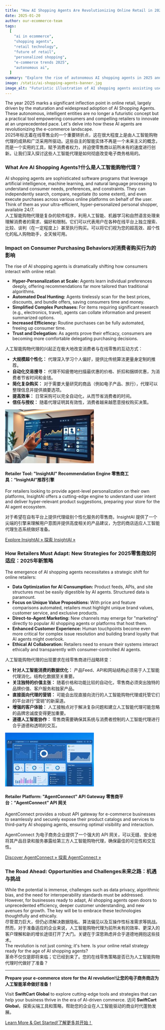```yaml
---
title: "How AI Shopping Agents Are Revolutionizing Online Retail in 2025"
date: 2025-01-20
author: our-ecommerce-team
tags:
  [
    "ai in ecommerce",
    "shopping agents",
    "retail technology",
    "future of retail",
    "personalized shopping",
    "e-commerce trends 2025",
    "autonomous ai",
  ]
summary: "Explore the rise of autonomous AI shopping agents in 2025 and their profound impact on consumer purchasing behaviors and retailer strategies. Discover how these intelligent agents are reshaping online retail."
image: /static/ai-shopping-agents-banner.jpg
image_alt: "Futuristic illustration of AI shopping agents assisting users with online purchases on various devices"
---
```


<div class="lang-en">
The year 2025 marks a significant inflection point in online retail, largely driven by the maturation and widespread adoption of AI Shopping Agents. These autonomous, intelligent entities are no longer a futuristic concept but a practical tool empowering consumers and compelling retailers to innovate at an unprecedented pace. Let's delve into how these AI agents are revolutionizing the e-commerce landscape.
</div>
<div class="lang-zh hidden">
2025年标志着在线零售业的一个重要转折点，这在很大程度上是由人工智能购物代理的成熟和广泛采用所驱动。这些自主的智能实体不再是一个未来主义的概念，而是一个实用的工具，赋予消费者权力，并迫使零售商以前所未有的速度进行创新。让我们深入探讨这些人工智能代理是如何彻底改变电子商务格局的。
</div>

<h3><span class="lang-en">What Are AI Shopping Agents?</span><span class="lang-zh hidden">什么是人工智能购物代理？</span></h3>
<div class="lang-en">
AI shopping agents are sophisticated software programs that leverage artificial intelligence, machine learning, and natural language processing to understand consumer needs, preferences, and constraints. They can independently search, compare, negotiate (to some extent), and even execute purchases across various online platforms on behalf of the user. Think of them as your ultra-efficient, hyper-personalized personal shopper, available 24/7.
</div>
<div class="lang-zh hidden">
人工智能购物代理是复杂的软件程序，利用人工智能、机器学习和自然语言处理来理解消费者的需求、偏好和限制。它们可以代表用户在各种在线平台上独立搜索、比较、谈判（在一定程度上）甚至执行购买。可以将它们视为您的超高效、超个性化的私人购物助手，全天候可用。
</div>

<h3><span class="lang-en">Impact on Consumer Purchasing Behaviors</span><span class="lang-zh hidden">对消费者购买行为的影响</span></h3>
<div class="lang-en">
The rise of AI shopping agents is dramatically shifting how consumers interact with online retail:
<ul>
  <li><strong>Hyper-Personalization at Scale:</strong> Agents learn individual preferences deeply, offering recommendations far more tailored than traditional algorithms.</li>
  <li><strong>Automated Deal Hunting:</strong> Agents tirelessly scan for the best prices, discounts, and bundle offers, saving consumers time and money.</li>
  <li><strong>Simplified Complex Purchases:</strong> For items requiring significant research (e.g., electronics, travel), agents can collate information and present summarized options.</li>
  <li><strong>Increased Efficiency:</strong> Routine purchases can be fully automated, freeing up consumer time.</li>
  <li><strong>Trust and Delegation:</strong> As agents prove their efficacy, consumers are becoming more comfortable delegating purchasing decisions.</li>
</ul>
</div>
<div class="lang-zh hidden">
人工智能购物代理的兴起正在极大地改变消费者与在线零售的互动方式：
<ul>
  <li><strong>大规模超个性化：</strong> 代理深入学习个人偏好，提供比传统算法更量身定制的推荐。</li>
  <li><strong>自动化交易搜寻：</strong> 代理不知疲倦地扫描最优惠的价格、折扣和捆绑优惠，为消费者节省时间和金钱。</li>
  <li><strong>简化复杂购买：</strong> 对于需要大量研究的商品（例如电子产品、旅行），代理可以整理信息并提供摘要选项。</li>
  <li><strong>提高效率：</strong> 日常采购可以完全自动化，从而节省消费者的时间。</li>
  <li><strong>信任与授权：</strong> 随着代理证明其有效性，消费者越来越愿意授权购买决策。</li>
</ul>
</div>

<!-- Product Recommendation 1: "InsightAI" Recommendation Engine -->
<div class="product-recommendation my-6 p-4 border rounded-lg shadow-md bg-gray-50 flex flex-col sm:flex-row items-center gap-4">
  <img src="/static/ai-recommender-tool.jpg" alt="InsightAI Recommendation Engine Interface" class="w-32 h-32 object-cover rounded-md sm:mr-4">
  <div>
    <h4 class="text-xl font-semibold text-blue-700">
        <span class="lang-en">Retailer Tool: "InsightAI" Recommendation Engine</span>
        <span class="lang-zh hidden">零售商工具：“InsightAI”推荐引擎</span>
    </h4>
    <p class="text-gray-600 my-2 lang-en">For retailers looking to provide agent-level personalization on their own platforms, InsightAI offers a cutting-edge engine to understand user intent and deliver hyper-relevant product suggestions, preparing your store for the AI agent ecosystem.</p>
    <p class="text-gray-600 my-2 lang-zh hidden">对于希望在自有平台上提供代理级别个性化服务的零售商，InsightAI 提供了一个尖端的引擎来理解用户意图并提供高度相关的产品建议，为您的商店适应人工智能代理生态系统做好准备。</p>
    <a href="/products/insight-ai-engine" class="inline-block bg-green-500 text-white px-4 py-2 rounded hover:bg-green-600 transition">
        <span class="lang-en">Explore InsightAI &raquo;</span>
        <span class="lang-zh hidden">探索 InsightAI &raquo;</span>
    </a>
  </div>
</div>

<h3><span class="lang-en">How Retailers Must Adapt: New Strategies for 2025</span><span class="lang-zh hidden">零售商如何适应：2025年新策略</span></h3>
<div class="lang-en">
The emergence of AI shopping agents necessitates a strategic shift for online retailers:
<ul>
  <li><strong>Data Optimization for AI Consumption:</strong> Product feeds, APIs, and site structures must be easily digestible by AI agents. Structured data is paramount.</li>
  <li><strong>Focus on Unique Value Propositions:</strong> With price and feature comparisons automated, retailers must highlight unique brand values, customer service, and exclusive products.</li>
  <li><strong>Direct-to-Agent Marketing:</strong> New channels may emerge for "marketing" directly to popular AI shopping agents or platforms that host them.</li>
  <li><strong>Enhanced Customer Experience:</strong> Human touchpoints become even more critical for complex issue resolution and building brand loyalty that AI agents might overlook.</li>
  <li><strong>Ethical AI Collaboration:</strong> Retailers need to ensure their systems interact ethically and transparently with consumer-controlled AI agents.</li>
</ul>
</div>
<div class="lang-zh hidden">
人工智能购物代理的出现要求在线零售商进行战略转变：
<ul>
  <li><strong>针对人工智能消费的数据优化：</strong> 产品Feed、API和网站结构必须易于人工智能代理消化。结构化数据至关重要。</li>
  <li><strong>关注独特的价值主张：</strong> 随着价格和功能比较的自动化，零售商必须突出独特的品牌价值、客户服务和独家产品。</li>
  <li><strong>直接面向代理的营销：</strong> 可能会出现直接向流行的人工智能购物代理或托管它们的平台进行“营销”的新渠道。</li>
  <li><strong>增强的客户体验：</strong> 人工接触点对于解决复杂问题和建立人工智能代理可能忽略的品牌忠诚度变得更加重要。</li>
  <li><strong>道德人工智能协作：</strong> 零售商需要确保其系统与消费者控制的人工智能代理进行合乎道德和透明的交互。</li>
</ul>
</div>

<!-- Product Recommendation 2: "AgentConnect" API Gateway -->
<div class="product-recommendation my-6 p-4 border rounded-lg shadow-md bg-gray-50 flex flex-col sm:flex-row items-center gap-4">
  <img src="/static/api-gateway-platform.jpg" alt="AgentConnect API Gateway Dashboard" class="w-32 h-32 object-cover rounded-md sm:mr-4">
  <div>
    <h4 class="text-xl font-semibold text-blue-700">
        <span class="lang-en">Retailer Platform: "AgentConnect" API Gateway</span>
        <span class="lang-zh hidden">零售商平台：“AgentConnect” API 网关</span>
    </h4>
    <p class="text-gray-600 my-2 lang-en">AgentConnect provides a robust API gateway for e-commerce businesses to seamlessly and securely expose their product catalogs and services to third-party AI shopping agents, ensuring optimal visibility and interaction.</p>
    <p class="text-gray-600 my-2 lang-zh hidden">AgentConnect 为电子商务企业提供了一个强大的 API 网关，可以无缝、安全地将其产品目录和服务暴露给第三方人工智能购物代理，确保最佳的可见性和交互性。</p>
    <a href="/products/agentconnect-api" class="inline-block bg-green-500 text-white px-4 py-2 rounded hover:bg-green-600 transition">
        <span class="lang-en">Discover AgentConnect &raquo;</span>
        <span class="lang-zh hidden">探索 AgentConnect &raquo;</span>
    </a>
  </div>
</div>

<h3><span class="lang-en">The Road Ahead: Opportunities and Challenges</span><span class="lang-zh hidden">未来之路：机遇与挑战</span></h3>
<div class="lang-en">
While the potential is immense, challenges such as data privacy, algorithmic bias, and the need for interoperability standards must be addressed. However, for businesses ready to adapt, AI shopping agents open doors to unprecedented efficiency, deeper customer understanding, and new avenues for growth. The key will be to embrace these technologies thoughtfully and ethically.
</div>
<div class="lang-zh hidden">
尽管潜力巨大，但仍必须解决数据隐私、算法偏见以及互操作性标准需求等挑战。然而，对于准备适应的企业来说，人工智能购物代理为前所未有的效率、更深入的客户理解和新的增长途径打开了大门。关键在于深思熟虑并合乎道德地拥抱这些技术。
</div>

<div class="lang-en">
The revolution is not just coming; it's here. Is your online retail strategy ready for the age of AI shopping agents?
</div>
<div class="lang-zh hidden">
革命不仅仅是即将来临；它已经到来了。您的在线零售策略是否已为人工智能购物代理时代做好了准备？
</div>

---

**<span class="lang-en">Prepare your e-commerce store for the AI revolution!</span><span class="lang-zh hidden">让您的电子商务商店为人工智能革命做好准备！</span>**

<span class="lang-en">Visit **SwiftCart Global** to explore cutting-edge tools and strategies that can help your business thrive in the era of AI-driven commerce.</span>
<span class="lang-zh hidden">访问 **SwiftCart Global**，探索尖端工具和策略，帮助您的企业在人工智能驱动的商业时代蓬勃发展。</span>

<a href="/contact.html" class="cta-button"><span class="lang-en">Learn More & Get Started!</span><span class="lang-zh hidden">了解更多并开始！</span></a>
